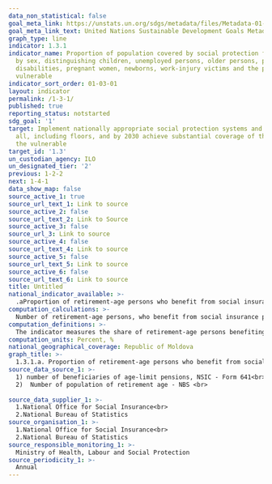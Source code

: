 ```yaml
---
data_non_statistical: false
goal_meta_link: https://unstats.un.org/sdgs/metadata/files/Metadata-01-03-01a.pdf
goal_meta_link_text: United Nations Sustainable Development Goals Metadata (pdf 894kB)
graph_type: line
indicator: 1.3.1
indicator_name: Proportion of population covered by social protection floors/systems,
  by sex, distinguishing children, unemployed persons, older persons, persons with
  disabilities, pregnant women, newborns, work-injury victims and the poor and the
  vulnerable
indicator_sort_order: 01-03-01
layout: indicator
permalink: /1-3-1/
published: true
reporting_status: notstarted
sdg_goal: '1'
target: Implement nationally appropriate social protection systems and measures for
  all, including floors, and by 2030 achieve substantial coverage of the poor and
  the vulnerable
target_id: '1.3'
un_custodian_agency: ILO
un_designated_tier: '2'
previous: 1-2-2
next: 1-4-1
data_show_map: false
source_active_1: true
source_url_text_1: Link to source
source_active_2: false
source_url_text_2: Link to Source
source_active_3: false
source_url_3: Link to source
source_active_4: false
source_url_text_4: Link to source
source_active_5: false
source_url_text_5: Link to source
source_active_6: false
source_url_text_6: Link to source
title: Untitled
national_indicator_available: >-
  .aProportion of retirement-age persons who benefit from social insurance age-limit pension, by sex, age groups
computation_calculations: >-
  Number of retirement-age persons, who benefit from social insurance pensions for age limit out of the total number of persons of the respective age *100.
computation_definitions: >-
  The indicator measures the share of retirement-age persons benefiting from social insurance age-limit pensions in the total number of retirement-age persons, disaggregated by sex and age groups. The standard retirement age as of 1 July 2019 is 63 years old for men and 58 years and 6 months old for women. It should be mentioned that the standard retirement age for women will increased annually by 6 months and will account as of 2028 - 63 years old (Article 41, para. 1 of the Law on Public System of Pensions No.156 dated 14.10.1998).
computation_units: Percent, %
national_geographical_coverage: Republic of Moldova
graph_title: >-
  1.3.1.a. Proportion of retirement-age persons who benefit from social insurance age-limit pension, by sex, age groups 
source_data_source_1: >-
  1) number of beneficiaries of age-limit pensions, NSIC - Form 641<br> 
  2)  Number of population of retirement age - NBS <br> 
  
source_data_supplier_1: >-
  1.National Office for Social Insurance<br> 
  2.National Bureau of Statistics
source_organisation_1: >-
  1.National Office for Social Insurance<br> 
  2.National Bureau of Statistics
source_responsible_monitoring_1: >-
  Ministry of Health, Labour and Social Protection
source_periodicity_1: >-
  Annual
---
```

